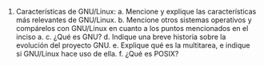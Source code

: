 1. Características de GNU/Linux:
	a. Mencione y explique las características más relevantes de GNU/Linux.
	b. Mencione otros sistemas operativos y compárelos con GNU/Linux en cuanto a los puntos mencionados en el inciso a.
	c. ¿Qué es GNU?
	d. Indique una breve historia sobre la evolución del proyecto GNU.
	e. Explique qué es la multitarea, e indique si GNU/Linux hace uso de ella.
	f. ¿Qué es POSIX?